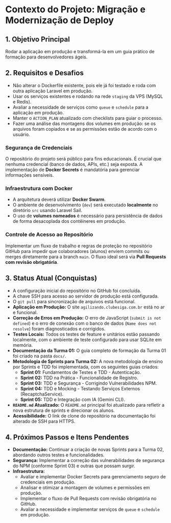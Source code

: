 # Contexto do Projeto: Migração e Modernização de Deploy

## 1. Objetivo Principal
Rodar a aplicação em produção e transformá-la em um guia prático de formação para desenvolvedores ágeis.

## 2. Requisitos e Desafios
- Não alterar o Dockerfile existente, pois ele já foi testado e roda com outra aplicação Laravel em produção.
- Usar os serviços existentes e rodando na rede `staging` da VPS (MySQL e Redis).
- Avaliar a necessidade de serviços como `queue` e `schedule` para a aplicação em produção.
- Manter o `ACTION_PLAN` atualizado com checklists para guiar o processo.
- Fazer uma análise das montagens dos volumes em produção: se os arquivos foram copiados e se as permissões estão de acordo com o usuário.

### Segurança de Credenciais
O repositório do projeto será público para fins educacionais. É crucial que nenhuma credencial (banco de dados, APIs, etc.) seja exposta. A implementação de **Docker Secrets** é mandatória para gerenciar informações sensíveis.

### Infraestrutura com Docker
- A arquitetura deverá utilizar **Docker Swarm**.
- O ambiente de desenvolvimento (`dev`) será executado **localmente** no diretório `src` usando Laravel Sail.
- O uso de **volumes nomeados** é necessário para persistência de dados de forma desacoplada dos contêineres em produção.

### Controle de Acesso ao Repositório
Implementar um fluxo de trabalho e regras de proteção no repositório GitHub para impedir que colaboradores (alunos) enviem commits ou merges diretamente para a branch `main`. O fluxo ideal será via **Pull Requests com revisão obrigatória**.

## 3. Status Atual (Conquistas)
- A configuração inicial do repositório no GitHub foi concluída.
- A chave SSH para acesso ao servidor de produção está configurada.
- O `git pull` para sincronização de arquivos está funcional.
- **Aplicação em Produção:** O site `agilizando.clubesiga.com.br` está no ar e funcional.
- **Correção de Erros em Produção:** O erro de JavaScript (`submit is not defined`) e o erro de conexão com o banco de dados (`Name does not resolve`) foram diagnosticados e corrigidos.
- **Testes Locais:** Todos os testes de feature e unitários estão passando localmente, com o ambiente de teste configurado para usar SQLite em memória.
- **Documentação da Turma 01:** O guia completo de formação da Turma 01 foi criado na pasta `docs/`.
- **Metodologia de Sprints para Turma 02:** A nova metodologia de ensino por Sprints e TDD foi implementada, com os seguintes guias criados:
    - **Sprint 01:** Fundamentos de Testes e TDD - Autenticação.
    - **Sprint 02:** TDD na Prática - Funcionalidade de Registro.
    - **Sprint 03:** TDD e Segurança - Corrigindo Vulnerabilidades NPM.
    - **Sprint 04:** TDD e Mocking - Testando Serviços Externos (RecaptchaService).
    - **Sprint 05:** TDD e Integração com IA (Gemini CLI).
- **`README.md` Atualizado:** O `README.md` principal foi atualizado para refletir a nova estrutura de sprints e direcionar os alunos.
- **Acessibilidade:** O link de clone do repositório na documentação foi alterado de SSH para HTTPS.

## 4. Próximos Passos e Itens Pendentes
- **Documentação:** Continuar a criação de novas Sprints para a Turma 02, abordando outros testes e funcionalidades.
- **Segurança:** Implementar a correção das vulnerabilidades de segurança do NPM (conforme Sprint 03) e outras que possam surgir.
- **Infraestrutura:**
    - Avaliar e implementar Docker Secrets para gerenciamento seguro de credenciais em produção.
    - Analisar e otimizar a montagem de volumes e permissões em produção.
    - Implementar o fluxo de Pull Requests com revisão obrigatória no GitHub.
    - Avaliar a necessidade e implementar serviços de `queue` e `schedule` em produção.
